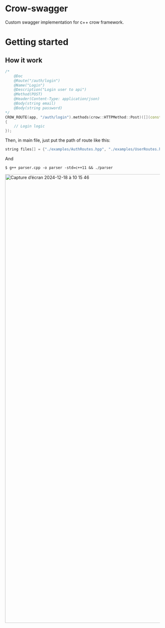 # Crow-swagger
Custom swagger implementation for c++ crow framework.

# Getting started
## How it work
```c++
/*
    @Doc
    @Route("/auth/login")
    @Name("Login")
    @Description("Login user to api")
    @Method(POST)
    @Header(Content-Type: application/json)
    @Body(string email)
    @Body(string password)
*/
CROW_ROUTE(app, "/auth/login").methods(crow::HTTPMethod::Post)([](const crow::request &req)
{
    // Login logic
});
```

Then, in main file, just put the path of route like this:
```c++
string files[] = {"./examples/AuthRoutes.hpp", "./examples/UserRoutes.hpp"};
```
And
```console
$ g++ parser.cpp -o parser -std=c++11 && ./parser
```
<img width="1460" alt="Capture d’écran 2024-12-18 à 10 15 46" src="https://github.com/user-attachments/assets/e55772f6-a001-4e73-8756-900a92f81b9e" />

